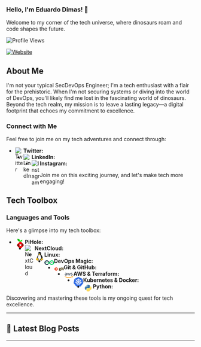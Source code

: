 ### Hello, I'm Eduardo Dimas! 👋

Welcome to my corner of the tech universe, where dinosaurs roam and code shapes the future.

![Profile Views](https://komarev.com/ghpvc/?username=eddimas)

[![Website](https://img.shields.io/website?label=mycloudbuddy.rocks&style=for-the-badge&url=http%3A%2F%2Fmycloudbuddy.rocks)](http://mycloudbuddy.rocks)

## About Me

I'm not your typical SecDevOps Engineer; I'm a tech enthusiast with a flair for the prehistoric. When I'm not securing systems or diving into the world of DevOps, you'll likely find me lost in the fascinating world of dinosaurs. Beyond the tech realm, my mission is to leave a lasting legacy—a digital footprint that echoes my commitment to excellence.

### Connect with Me

Feel free to join me on my tech adventures and connect through:

- **Twitter:** [<img align="left" alt="Twitter" width="22px" src="https://cdn.jsdelivr.net/npm/simple-icons@v3/icons/twitter.svg" />][twitter]
- **LinkedIn:** [<img align="left" alt="LinkedIn" width="22px" src="https://cdn.jsdelivr.net/npm/simple-icons@v3/icons/linkedin.svg" />][linkedin]
- **Instagram:** [<img align="left" alt="Instagram" width="22px" src="https://cdn.jsdelivr.net/npm/simple-icons@v3/icons/instagram.svg" />][instagram]

Join me on this exciting journey, and let's make tech more engaging!

## Tech Toolbox

### Languages and Tools

Here's a glimpse into my tech toolbox:

- **PiHole:** [<img align="left" alt="PiHole" width="26px" src="https://raw.githubusercontent.com/github/explore/master/topics/pihole/pihole.png" />][website]
- **NextCloud:** [<img align="left" alt="NextCloud" width="26px" src="https://upload.wikimedia.org/wikipedia/commons/6/60/Nextcloud_Logo.svg" />][website]
- **Linux:** [<img align="left" alt="Linux" width="26px" src="https://raw.githubusercontent.com/github/explore/master/topics/linux/linux.png" />][website]
- **DevOps Magic:** [<img align="left" alt="DevOps" width="26px" src="https://raw.githubusercontent.com/github/explore/master/topics/devops/devops.png" />][website]
- **Git & GitHub:** [<img align="left" alt="Git & GitHub" width="26px" src="https://raw.githubusercontent.com/github/explore/master/topics/git/git.png" />][website]
- **AWS & Terraform:** [<img align="left" alt="AWS & Terraform" width="26px" src="https://raw.githubusercontent.com/github/explore/master/topics/aws/aws.png" />][website]
- **Kubernetes & Docker:** [<img align="left" alt="Kubernetes & Docker" width="26px" src="https://raw.githubusercontent.com/github/explore/master/topics/kubernetes/kubernetes.png" />][website]
- **Python:** [<img align="left" alt="Python" width="26px" src="https://raw.githubusercontent.com/github/explore/master/topics/python/python.png" />][website]

Discovering and mastering these tools is my ongoing quest for tech excellence.

---

## 📕 Latest Blog Posts

<!-- BLOG-POST-LIST:START -->
<!-- - ["Blog Entry One"](https://medium.com/@eddimas/) -->
<!-- - ["Blog Entry Two"](https://medium.com/@eddimas/) -->
<!-- - ["Blog Entry Three"](https://medium.com/@eddimas/) -->
<!-- BLOG-POST-LIST:END -->

---

[website]: http://mycloudbuddy.rocks
[twitter]: https://twitter.com/eddimas
[linkedin]: https://www.linkedin.com/in/josedimas1987/
[instagram]: https://www.instagram.com/eddimas/
[kaggle]: https://www.kaggle.com/eddimas
